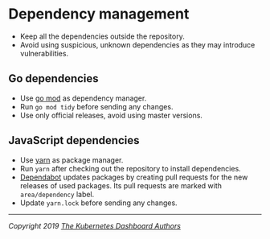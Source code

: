 # Dependency management

- Keep all the dependencies outside the repository.
- Avoid using suspicious, unknown dependencies as they may introduce vulnerabilities.

## Go dependencies

- Use [go mod](https://github.com/golang/go/wiki/Modules) as dependency manager.
- Run `go mod tidy` before sending any changes.
- Use only official releases, avoid using master versions.

## JavaScript dependencies

- Use [yarn](https://yarnpkg.com/) as package manager.
- Run `yarn` after checking out the repository to install dependencies.
- [Dependabot](https://github.com/dependabot) updates packages by creating pull requests for
the new releases of used packages. Its pull requests are marked with `area/dependency` label.
- Update `yarn.lock` before sending any changes.

----
_Copyright 2019 [The Kubernetes Dashboard Authors](https://github.com/kubernetes/dashboard/graphs/contributors)_
